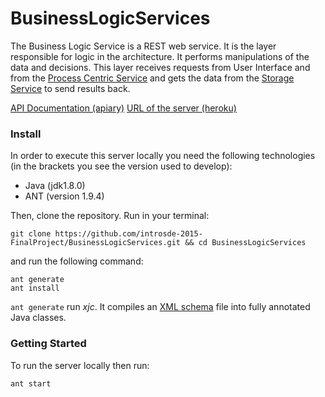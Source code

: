 # BusinessLogicServices

The Business Logic Service is a REST web service. It is the layer responsible for logic in the architecture. It performs manipulations of the data and decisions. This layer receives requests from User Interface and from the [Process Centric Service](https://github.com/introsde-2015-FinalProject/ProcessCentricServices) and gets the data from the [Storage Service](https://github.com/introsde-2015-FinalProject/StorageServices) to send results back.

[API Documentation (apiary)](http://docs.businesslogicservice.apiary.io/#)
[URL of the server (heroku)](https://bls-desolate-falls-2352.herokuapp.com/sdelab/)

### Install
In order to execute this server locally you need the following technologies (in the brackets you see the version used to develop):

* Java (jdk1.8.0)
* ANT (version 1.9.4)

Then, clone the repository. Run in your terminal:

```
git clone https://github.com/introsde-2015-FinalProject/BusinessLogicServices.git && cd BusinessLogicServices
```

and run the following command:
```
ant generate
ant install
```

`ant generate` run *xjc*. It compiles an [XML schema](xmlSchemaBLS.xsd) file into fully annotated Java classes.

### Getting Started
To run the server locally then run:
```
ant start
```